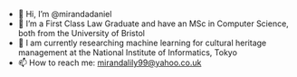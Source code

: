 - 👋 Hi, I’m @mirandadaniel
- 👀 I’m a First Class Law Graduate and have an MSc in Computer Science, both from the University of Bristol
- 🌱 I am currently researching machine learning for cultural heritage management at the National Institute of Informatics, Tokyo 
- 📫 How to reach me: mirandalily99@yahoo.co.uk

<!---
mirandadaniel/mirandadaniel is a ✨ special ✨ repository because its `README.md` (this file) appears on your GitHub profile.
You can click the Preview link to take a look at your changes.
--->
